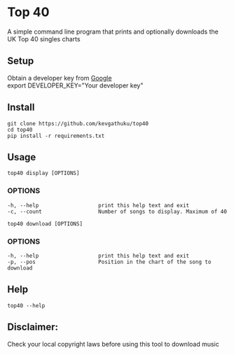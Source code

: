 # Top 40

A simple command line program that prints and optionally downloads
the UK Top 40 singles charts

## Setup
Obtain a developer key from [Google](https://developers.google.com/youtube/registering_an_application)  
export DEVELOPER_KEY="Your developer key"

## Install

`git clone https://github.com/kevgathuku/top40`  
`cd top40`  
`pip install -r requirements.txt`

## Usage

`top40 display [OPTIONS]`

### OPTIONS
    -h, --help                   print this help text and exit
    -c, --count                  Number of songs to display. Maximum of 40

`top40 download [OPTIONS]`

### OPTIONS
    -h, --help                   print this help text and exit
    -p, --pos                    Position in the chart of the song to download

## Help

`top40 --help`

## Disclaimer:
Check your local copyright laws before using this tool to download music
